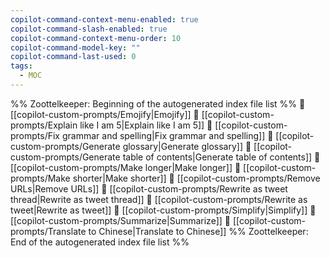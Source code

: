 ```yaml
---
copilot-command-context-menu-enabled: true
copilot-command-slash-enabled: true
copilot-command-context-menu-order: 10
copilot-command-model-key: ""
copilot-command-last-used: 0
tags:
  - MOC
---
```

%% Zoottelkeeper: Beginning of the autogenerated index file list  %%
📄 [[copilot-custom-prompts/Emojify|Emojify]]
📄 [[copilot-custom-prompts/Explain like I am 5|Explain like I am 5]]
📄 [[copilot-custom-prompts/Fix grammar and spelling|Fix grammar and spelling]]
📄 [[copilot-custom-prompts/Generate glossary|Generate glossary]]
📄 [[copilot-custom-prompts/Generate table of contents|Generate table of contents]]
📄 [[copilot-custom-prompts/Make longer|Make longer]]
📄 [[copilot-custom-prompts/Make shorter|Make shorter]]
📄 [[copilot-custom-prompts/Remove URLs|Remove URLs]]
📄 [[copilot-custom-prompts/Rewrite as tweet thread|Rewrite as tweet thread]]
📄 [[copilot-custom-prompts/Rewrite as tweet|Rewrite as tweet]]
📄 [[copilot-custom-prompts/Simplify|Simplify]]
📄 [[copilot-custom-prompts/Summarize|Summarize]]
📄 [[copilot-custom-prompts/Translate to Chinese|Translate to Chinese]]
%% Zoottelkeeper: End of the autogenerated index file list  %%
